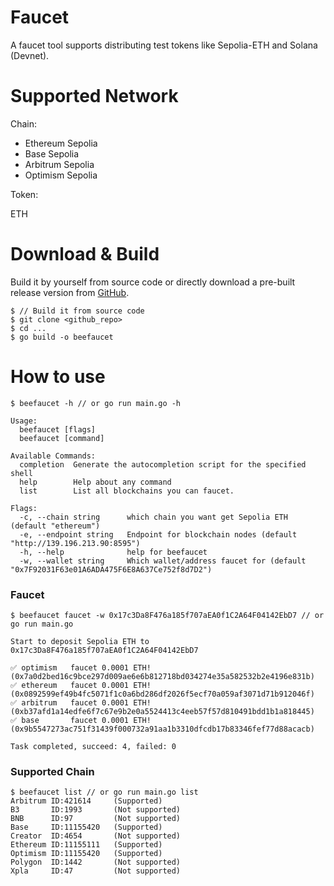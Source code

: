 # Faucet

A faucet tool supports distributing test tokens like Sepolia-ETH and Solana (Devnet).

# Supported Network

Chain:

- Ethereum Sepolia
- Base Sepolia
- Arbitrum Sepolia
- Optimism Sepolia

Token:

ETH

# Download & Build

Build it by yourself from source code or directly download a pre-built release version from [GitHub](https://github.com/duiyuan/faucet/releases).

```
$ // Build it from source code
$ git clone <github_repo>
$ cd ...
$ go build -o beefaucet
```

# How to use

```
$ beefaucet -h // or go run main.go -h

Usage:
  beefaucet [flags]
  beefaucet [command]

Available Commands:
  completion  Generate the autocompletion script for the specified shell
  help        Help about any command
  list        List all blockchains you can faucet.

Flags:
  -c, --chain string      which chain you want get Sepolia ETH (default "ethereum")
  -e, --endpoint string   Endpoint for blockchain nodes (default "http://139.196.213.90:8595")
  -h, --help              help for beefaucet
  -w, --wallet string     Which wallet/address faucet for (default "0x7F92031F63e01A6ADA475F6E8A637Ce752f8d7D2")

```

### Faucet

```
$ beefaucet faucet -w 0x17c3Da8F476a185f707aEA0f1C2A64F04142EbD7 // or go run main.go

Start to deposit Sepolia ETH to 0x17c3Da8F476a185f707aEA0f1C2A64F04142EbD7

✅ optimism   faucet 0.0001 ETH! (0x7a0d2bed16c9bce297d009ae6e6b812718bd034274e35a582532b2e4196e831b)
✅ ethereum   faucet 0.0001 ETH! (0x0892599ef49b4fc5071f1c0a6bd286df2026f5ecf70a059af3071d71b912046f)
✅ arbitrum   faucet 0.0001 ETH! (0xb37afd1a14edfe6f7c67e9b2e0a5524413c4eeb57f57d810491bdd1b1a818445)
✅ base       faucet 0.0001 ETH! (0x9b5547273ac751f31439f000732a91aa1b3310dfcdb17b83346fef77d88acacb)

Task completed, succeed: 4, failed: 0
```

### Supported Chain

```
$ beefaucet list // or go run main.go list
Arbitrum ID:421614     (Supported)
B3       ID:1993       (Not supported)
BNB      ID:97         (Not supported)
Base     ID:11155420   (Supported)
Creator  ID:4654       (Not supported)
Ethereum ID:11155111   (Supported)
Optimism ID:11155420   (Supported)
Polygon  ID:1442       (Not supported)
Xpla     ID:47         (Not supported)
```
